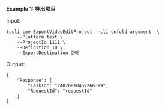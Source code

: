 **Example 1: 导出项目**



Input: 

```
tccli cme ExportVideoEditProject --cli-unfold-argument  \
    --Platform test \
    --ProjectId 1111 \
    --Definition 10 \
    --ExportDestination CME
```

Output: 
```
{
    "Response": {
        "TaskId": "24820810452266399",
        "RequestId": "requestId"
    }
}
```

